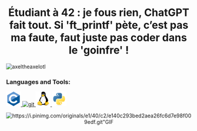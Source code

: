 <h1 align="center">Étudiant à 42 : je fous rien, ChatGPT fait tout. Si 'ft_printf' pète, c’est pas ma faute, faut juste pas coder dans le 'goinfre' !</h1>
<p align="left"> <img src="https://komarev.com/ghpvc/?username=axeltheaxelotl&label=Profile%20views&color=0e75b6&style=flat" alt="axeltheaxelotl" /> </p>

<h3 align="left">Languages and Tools:</h3>
<p align="left"> <a href="https://www.cprogramming.com/" target="_blank" rel="noreferrer"> <img src="https://raw.githubusercontent.com/devicons/devicon/master/icons/c/c-original.svg" alt="c" width="40" height="40"/> </a> <a href="https://git-scm.com/" target="_blank" rel="noreferrer"> <img src="https://www.vectorlogo.zone/logos/git-scm/git-scm-icon.svg" alt="git" width="40" height="40"/> </a> <a href="https://www.linux.org/" target="_blank" rel="noreferrer"> <img src="https://raw.githubusercontent.com/devicons/devicon/master/icons/linux/linux-original.svg" alt="linux" width="40" height="40"/> </a> <a href="https://www.python.org" target="_blank" rel="noreferrer"> <img src="https://raw.githubusercontent.com/devicons/devicon/master/icons/python/python-original.svg" alt="python" width="40" height="40"/> </a> </p>

<p align="center">
  <img src="" alt=https://i.pinimg.com/originals/e1/40/c2/e140c293bed2aea26fc6d7e98f009edf.git"GIF Description" width="500" />
</p>
